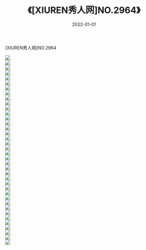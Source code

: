 ﻿---
layout: post
title:  《[XIUREN秀人网]NO.2964》
date:   2022-01-01
img: http://pic.660000.xyz/1:/秀人网/秀人网第03部分/[XIUREN秀人网]NO.2964/000.jpg
categories: [美女, 清纯, 唯美]
---

[XIUREN秀人网]NO.2964

 ![](http://pic.660000.xyz/1:/秀人网/秀人网第03部分/[XIUREN秀人网]NO.2964/001.jpg) <br>![](http://pic.660000.xyz/1:/秀人网/秀人网第03部分/[XIUREN秀人网]NO.2964/002.jpg) <br>![](http://pic.660000.xyz/1:/秀人网/秀人网第03部分/[XIUREN秀人网]NO.2964/003.jpg) <br>![](http://pic.660000.xyz/1:/秀人网/秀人网第03部分/[XIUREN秀人网]NO.2964/004.jpg) <br>![](http://pic.660000.xyz/1:/秀人网/秀人网第03部分/[XIUREN秀人网]NO.2964/005.jpg) <br>![](http://pic.660000.xyz/1:/秀人网/秀人网第03部分/[XIUREN秀人网]NO.2964/006.jpg) <br>![](http://pic.660000.xyz/1:/秀人网/秀人网第03部分/[XIUREN秀人网]NO.2964/007.jpg) <br>![](http://pic.660000.xyz/1:/秀人网/秀人网第03部分/[XIUREN秀人网]NO.2964/008.jpg) <br>![](http://pic.660000.xyz/1:/秀人网/秀人网第03部分/[XIUREN秀人网]NO.2964/009.jpg) <br>![](http://pic.660000.xyz/1:/秀人网/秀人网第03部分/[XIUREN秀人网]NO.2964/010.jpg) <br>![](http://pic.660000.xyz/1:/秀人网/秀人网第03部分/[XIUREN秀人网]NO.2964/011.jpg) <br>![](http://pic.660000.xyz/1:/秀人网/秀人网第03部分/[XIUREN秀人网]NO.2964/012.jpg) <br>![](http://pic.660000.xyz/1:/秀人网/秀人网第03部分/[XIUREN秀人网]NO.2964/013.jpg) <br>![](http://pic.660000.xyz/1:/秀人网/秀人网第03部分/[XIUREN秀人网]NO.2964/014.jpg) <br>![](http://pic.660000.xyz/1:/秀人网/秀人网第03部分/[XIUREN秀人网]NO.2964/015.jpg) <br>![](http://pic.660000.xyz/1:/秀人网/秀人网第03部分/[XIUREN秀人网]NO.2964/016.jpg) <br>![](http://pic.660000.xyz/1:/秀人网/秀人网第03部分/[XIUREN秀人网]NO.2964/017.jpg) <br>![](http://pic.660000.xyz/1:/秀人网/秀人网第03部分/[XIUREN秀人网]NO.2964/018.jpg) <br>![](http://pic.660000.xyz/1:/秀人网/秀人网第03部分/[XIUREN秀人网]NO.2964/019.jpg) <br>![](http://pic.660000.xyz/1:/秀人网/秀人网第03部分/[XIUREN秀人网]NO.2964/020.jpg) <br>![](http://pic.660000.xyz/1:/秀人网/秀人网第03部分/[XIUREN秀人网]NO.2964/021.jpg) <br>![](http://pic.660000.xyz/1:/秀人网/秀人网第03部分/[XIUREN秀人网]NO.2964/022.jpg) <br>![](http://pic.660000.xyz/1:/秀人网/秀人网第03部分/[XIUREN秀人网]NO.2964/023.jpg) <br>![](http://pic.660000.xyz/1:/秀人网/秀人网第03部分/[XIUREN秀人网]NO.2964/024.jpg) <br>![](http://pic.660000.xyz/1:/秀人网/秀人网第03部分/[XIUREN秀人网]NO.2964/025.jpg) <br>![](http://pic.660000.xyz/1:/秀人网/秀人网第03部分/[XIUREN秀人网]NO.2964/026.jpg) <br>![](http://pic.660000.xyz/1:/秀人网/秀人网第03部分/[XIUREN秀人网]NO.2964/027.jpg) <br>![](http://pic.660000.xyz/1:/秀人网/秀人网第03部分/[XIUREN秀人网]NO.2964/028.jpg) <br>![](http://pic.660000.xyz/1:/秀人网/秀人网第03部分/[XIUREN秀人网]NO.2964/029.jpg) <br>![](http://pic.660000.xyz/1:/秀人网/秀人网第03部分/[XIUREN秀人网]NO.2964/030.jpg) <br>![](http://pic.660000.xyz/1:/秀人网/秀人网第03部分/[XIUREN秀人网]NO.2964/031.jpg) <br>![](http://pic.660000.xyz/1:/秀人网/秀人网第03部分/[XIUREN秀人网]NO.2964/032.jpg) <br>![](http://pic.660000.xyz/1:/秀人网/秀人网第03部分/[XIUREN秀人网]NO.2964/033.jpg) <br>![](http://pic.660000.xyz/1:/秀人网/秀人网第03部分/[XIUREN秀人网]NO.2964/034.jpg) <br>![](http://pic.660000.xyz/1:/秀人网/秀人网第03部分/[XIUREN秀人网]NO.2964/035.jpg) <br>![](http://pic.660000.xyz/1:/秀人网/秀人网第03部分/[XIUREN秀人网]NO.2964/036.jpg) <br>![](http://pic.660000.xyz/1:/秀人网/秀人网第03部分/[XIUREN秀人网]NO.2964/037.jpg) <br>![](http://pic.660000.xyz/1:/秀人网/秀人网第03部分/[XIUREN秀人网]NO.2964/038.jpg) <br>